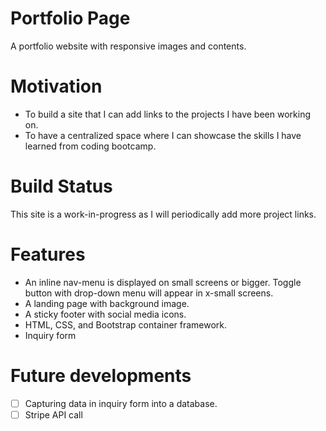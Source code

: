 # Portfolio Page

A portfolio website with responsive images and contents.

# Motivation

- To build a site that I can add links to the projects I have been working on.
- To have a centralized space where I can showcase the skills I have learned from coding bootcamp.

# Build Status

This site is a work-in-progress as I will periodically add more project links.

# Features

- An inline nav-menu is displayed on small screens or bigger. Toggle button with drop-down menu will appear in x-small screens.
- A landing page with background image.
- A sticky footer with social media icons.
- HTML, CSS, and Bootstrap container framework.
- Inquiry form

# Future developments

- [ ] Capturing data in inquiry form into a database.
- [ ] Stripe API call

